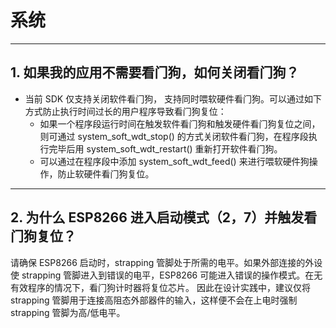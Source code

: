 # 系统

<style>
body {counter-reset: h2}
  h2 {counter-reset: h3}
  h2:before {counter-increment: h2; content: counter(h2) ". "}
  h3:before {counter-increment: h3; content: counter(h2) "." counter(h3) ". "}
  h2.nocount:before, h3.nocount:before, { content: ""; counter-increment: none }
</style>

---

## 如果我的应⽤不需要看⻔狗，如何关闭看⻔狗？

- 当前 SDK 仅⽀持关闭软件看⻔狗， ⽀持同时喂软硬件看⻔狗。可以通过如下⽅式防⽌执⾏时间过⻓的⽤户程序导致看⻔狗复位：
  - 如果⼀个程序段运⾏时间在触发软件看⻔狗和触发硬件看⻔狗复位之间，则可通过 system_soft_wdt_stop() 的⽅式关闭软件看⻔狗，在程序段执⾏完毕后⽤ system_soft_wdt_restart() 重新打开软件看⻔狗。
  - 可以通过在程序段中添加 system_soft_wdt_feed() 来进⾏喂软硬件狗操作，防⽌软硬件看⻔狗复位。

---

## 为什么 ESP8266 进⼊启动模式（2，7）并触发看⻔狗复位？

请确保 ESP8266 启动时，strapping 管脚处于所需的电平。如果外部连接的外设使 strapping 管脚进⼊到错误的电平，ESP8266 可能进⼊错误的操作模式。在⽆有效程序的情况下，看⻔狗计时器将复位芯⽚。
因此在设计实践中，建议仅将 strapping 管脚⽤于连接⾼阻态外部器件的输⼊，这样便不会在上电时强制 strapping 管脚为⾼/低电平。

